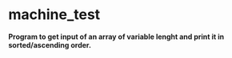 # machine_test
<b>Program to get input of an array of variable lenght and print it in sorted/ascending order.</b>
